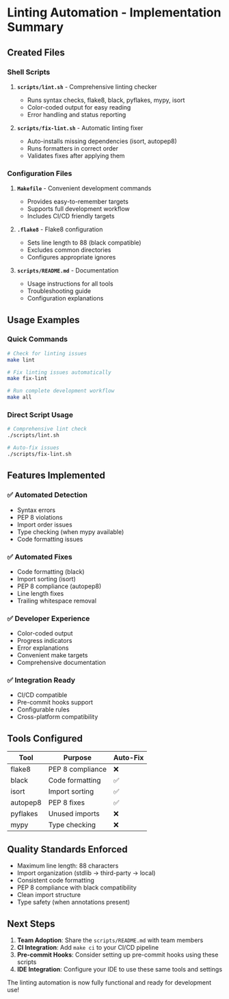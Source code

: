 # Linting Automation - Implementation Summary

## Created Files

### Shell Scripts

1. **`scripts/lint.sh`** - Comprehensive linting checker
   - Runs syntax checks, flake8, black, pyflakes, mypy, isort
   - Color-coded output for easy reading
   - Error handling and status reporting

2. **`scripts/fix-lint.sh`** - Automatic linting fixer
   - Auto-installs missing dependencies (isort, autopep8)
   - Runs formatters in correct order
   - Validates fixes after applying them

### Configuration Files

1. **`Makefile`** - Convenient development commands
   - Provides easy-to-remember targets
   - Supports full development workflow
   - Includes CI/CD friendly targets

2. **`.flake8`** - Flake8 configuration
   - Sets line length to 88 (black compatible)
   - Excludes common directories
   - Configures appropriate ignores

3. **`scripts/README.md`** - Documentation
   - Usage instructions for all tools
   - Troubleshooting guide
   - Configuration explanations

## Usage Examples

### Quick Commands

```bash
# Check for linting issues
make lint

# Fix linting issues automatically  
make fix-lint

# Run complete development workflow
make all
```

### Direct Script Usage

```bash
# Comprehensive lint check
./scripts/lint.sh

# Auto-fix issues
./scripts/fix-lint.sh
```

## Features Implemented

### ✅ Automated Detection

- Syntax errors
- PEP 8 violations
- Import order issues
- Type checking (when mypy available)
- Code formatting issues

### ✅ Automated Fixes

- Code formatting (black)
- Import sorting (isort)
- PEP 8 compliance (autopep8)
- Line length fixes
- Trailing whitespace removal

### ✅ Developer Experience

- Color-coded output
- Progress indicators
- Error explanations
- Convenient make targets
- Comprehensive documentation

### ✅ Integration Ready

- CI/CD compatible
- Pre-commit hooks support
- Configurable rules
- Cross-platform compatibility

## Tools Configured

| Tool | Purpose | Auto-Fix |
|------|---------|----------|
| flake8 | PEP 8 compliance | ❌ |
| black | Code formatting | ✅ |
| isort | Import sorting | ✅ |
| autopep8 | PEP 8 fixes | ✅ |
| pyflakes | Unused imports | ❌ |
| mypy | Type checking | ❌ |

## Quality Standards Enforced

- Maximum line length: 88 characters
- Import organization (stdlib → third-party → local)
- Consistent code formatting
- PEP 8 compliance with black compatibility
- Clean import structure
- Type safety (when annotations present)

## Next Steps

1. **Team Adoption**: Share the `scripts/README.md` with team members
2. **CI Integration**: Add `make ci` to your CI/CD pipeline
3. **Pre-commit Hooks**: Consider setting up pre-commit hooks using these scripts
4. **IDE Integration**: Configure your IDE to use these same tools and settings

The linting automation is now fully functional and ready for development use!
